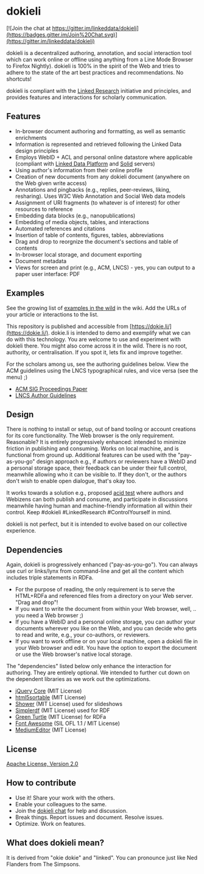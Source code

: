 # dokieli

[![Join the chat at https://gitter.im/linkeddata/dokieli](https://badges.gitter.im/Join%20Chat.svg)](https://gitter.im/linkeddata/dokieli)

dokieli is a decentralized authoring, annotation, and social interaction tool
which can work online or offline using anything from a Line Mode Browser to
Firefox Nightly). dokieli is 100% in the spirit of the Web and tries to
adhere to the state of the art best practices and recommendations. No shortcuts!

dokieli is compliant with the [Linked Research](https://github.com/csarven/linked-research)
initiative and principles, and provides features and interactions for scholarly
communication.


## Features
* In-browser document authoring and formatting, as well as semantic enrichments
* Information is represented and retrieved following the Linked Data design principles
* Employs WebID + ACL and personal online datastore where applicable (compliant with [Linked Data Platform](http://www.w3.org/TR/ldp/) and [Solid](https://github.com/solid/solid-spec) servers)
* Using author's information from their online profile
* Creation of new documents from any dokieli document (anywhere on the Web given write access)
* Annotations and pingbacks (e.g., replies, peer-reviews, liking, resharing). Uses W3C Web Annotation and Social Web data models
* Assignment of URI fragments (to whatever is of interest) for other resources to reference
* Embedding data blocks (e.g., nanopublications)
* Embedding of media objects, tables, and interactions
* Automated references and citations
* Insertion of table of contents, figures, tables, abbreviations
* Drag and drop to reorgnize the document's sections and table of contents
* In-browser local storage, and document exporting
* Document metadata
* Views for screen and print (e.g., ACM, LNCS) - yes, you can output to a paper user interface: PDF


## Examples
See the growing list of [examples in the wild](https://github.com/linkeddata/dokieli/wiki#examples-in-the-wild) in the wiki. Add the URLs of your article or interactions to the list.

This repository is published and accessible from [https://dokie.li/](https://dokie.li/).
dokie.li is intended to demo and exemplify what we can do with this technology.
You are welcome to use and experiment with dokieli there. You might also come
across it in the wild. There is no root, authority, or centralisation. If you
spot it, lets fix and improve together.

For the scholars among us, see the authoring guidelines below. View the ACM
guidelines using the LNCS typographical rules, and vice versa (see the menu) ;)
* [ACM SIG Proceedings Paper](http://linked-research.270a.info/acm-sigproc-sp)
* [LNCS Author Guidelines](http://linked-research.270a.info/lncs-splnproc)


## Design
There is nothing to install or setup, out of band tooling or account creations
for its core functionality. The Web browser is the only requirement. Reasonable?
It is entirely progressively enhanced: intended to minimize friction in
publishing and consuming. Works on local machine, and is functional from ground
up. Additional features can be used with the "pay-as-you-go" design approach
e.g., if authors or reviewers have a WebID and a personal storage space, their
feedback can be under their full control, meanwhile allowing who it can be
visible to. If they don't, or the authors don't wish to enable open dialogue,
that's okay too.

It works towards a solution e.g., proposed [acid test](http://csarven.ca/enabling-accessible-knowledge#acid-test) where authors and Webizens can both publish and consume,
and participate in discussions meanwhile having human and machine-friendly
information all within their control. Keep #dokieli #LinkedResearch #ControlYourself in mind.

dokieli is not perfect, but it is intended to evolve based on our collective
experience.

## Dependencies
Again, dokieli is progressively enhanced ("pay-as-you-go"). You can always use
curl or links/lynx from command-line and get all the content which includes
triple statements in RDFa.

* For the purpose of reading, the only requirement is to serve the HTML+RDFa
and referenced files from a directory on your Web server. "Drag and drop"!
* If you want to write the document from within your Web browser, well, .. you
need a Web browser ;)
* If you have a WebID and a personal online storage, you can author your
documents wherever you like on the Web, and you can decide who gets to read and
write, e.g., your co-authors, or reviewers.
* If you want to work offline or on your local machine, open a dokieli file in
your Web browser and edit. You have the option to export the document or use
the Web browser's native local storage.

The "dependencies" listed below only enhance the interaction for authoring.
They are entirely optional. We intended to further cut down on the dependent
libraries as we work out the optimizations.

* [jQuery Core](http://jquery.com/) (MIT License)
* [html5sortable](https://github.com/voidberg/html5sortable) (MIT License)
* [Shower](https://github.com/shower/shower) (MIT License) used for slideshows
* [Simplerdf](https://github.com/nicola/simplerdf) (MIT License) used for RDF
* [Green Turtle](https://github.com/alexmilowski/green-turtle) (MIT License) for RDFa
* [Font Awesome](https://github.com/FortAwesome/Font-Awesome) (SIL OFL 1.1 / MIT License)
* [MediumEditor](https://gitter.im/yabwe/medium-editor) (MIT License)


## License
[Apache License, Version 2.0](http://www.apache.org/licenses/LICENSE-2.0)


## How to contribute
* Use it! Share your work with the others.
* Enable your colleagues to the same.
* Join the [dokieli chat](https://gitter.im/linkeddata/dokieli) for help and discussion.
* Break things. Report issues and document. Resolve issues.
* Optimize. Work on features.


## What does dokieli mean?
It is derived from "okie dokie" and "linked". You can pronounce just like Ned Flanders
from The Simpsons.

